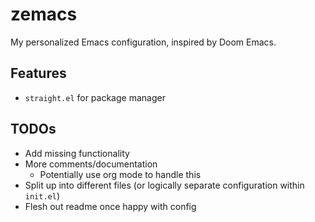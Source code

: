 # zemacs

My personalized Emacs configuration, inspired by Doom Emacs.

## Features
- `straight.el` for package manager

## TODOs
- Add missing functionality
- More comments/documentation
  - Potentially use org mode to handle this
- Split up into different files (or logically separate configuration within `init.el`)
- Flesh out readme once happy with config

